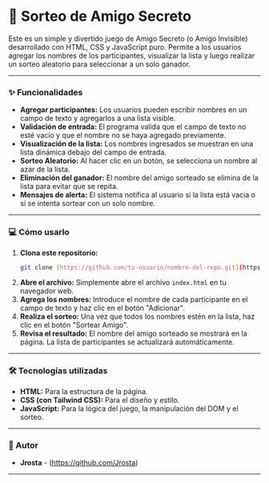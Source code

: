 # 🎁 Sorteo de Amigo Secreto

Este es un simple y divertido juego de Amigo Secreto (o Amigo Invisible) desarrollado con HTML, CSS y JavaScript puro. Permite a los usuarios agregar los nombres de los participantes, visualizar la lista y luego realizar un sorteo aleatorio para seleccionar a un solo ganador.

---

### ✨ Funcionalidades

* **Agregar participantes:** Los usuarios pueden escribir nombres en un campo de texto y agregarlos a una lista visible.
* **Validación de entrada:** El programa valida que el campo de texto no esté vacío y que el nombre no se haya agregado previamente.
* **Visualización de la lista:** Los nombres ingresados se muestran en una lista dinámica debajo del campo de entrada.
* **Sorteo Aleatorio:** Al hacer clic en un botón, se selecciona un nombre al azar de la lista.
* **Eliminación del ganador:** El nombre del amigo sorteado se elimina de la lista para evitar que se repita.
* **Mensajes de alerta:** El sistema notifica al usuario si la lista está vacía o si se intenta sortear con un solo nombre.

---

### 💻 Cómo usarlo

1.  **Clona este repositorio:**
    ```bash
    git clone [https://github.com/tu-usuario/nombre-del-repo.git](https://github.com/tu-usuario/nombre-del-repo.git)
    ```
2.  **Abre el archivo:**
    Simplemente abre el archivo `index.html` en tu navegador web.
3.  **Agrega los nombres:**
    Introduce el nombre de cada participante en el campo de texto y haz clic en el botón "Adicionar".
4.  **Realiza el sorteo:**
    Una vez que todos los nombres estén en la lista, haz clic en el botón "Sortear Amigo".
5.  **Revisa el resultado:**
    El nombre del amigo sorteado se mostrará en la página. La lista de participantes se actualizará automáticamente.

---

### 🛠️ Tecnologías utilizadas

* **HTML:** Para la estructura de la página.
* **CSS (con Tailwind CSS):** Para el diseño y estilo.
* **JavaScript:** Para la lógica del juego, la manipulación del DOM y el sorteo.

---

### 👤 Autor

* **Jrosta** - (https://github.com/Jrosta)

---
